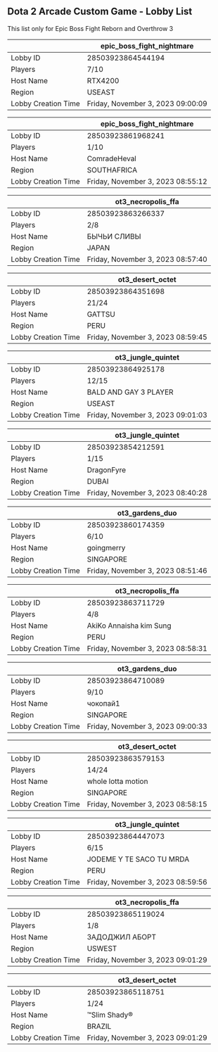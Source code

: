 ## Dota 2 Arcade Custom Game - Lobby List

This list only for Epic Boss Fight Reborn and Overthrow 3

|  | epic_boss_fight_nightmare |
| ------ | ------ |
| Lobby ID | 28503923864544194 |
| Players | 7/10 |
| Host Name | RTX4200 |
| Region | USEAST |
| Lobby Creation Time | Friday, November 3, 2023 09:00:09 |


|  | epic_boss_fight_nightmare |
| ------ | ------ |
| Lobby ID | 28503923861968241 |
| Players | 1/10 |
| Host Name | ComradeHeval |
| Region | SOUTHAFRICA |
| Lobby Creation Time | Friday, November 3, 2023 08:55:12 |


|  | ot3_necropolis_ffa |
| ------ | ------ |
| Lobby ID | 28503923863266337 |
| Players | 2/8 |
| Host Name | БЫЧЬИ СЛИВЫ |
| Region | JAPAN |
| Lobby Creation Time | Friday, November 3, 2023 08:57:40 |


|  | ot3_desert_octet |
| ------ | ------ |
| Lobby ID | 28503923864351698 |
| Players | 21/24 |
| Host Name | GATTSU |
| Region | PERU |
| Lobby Creation Time | Friday, November 3, 2023 08:59:45 |


|  | ot3_jungle_quintet |
| ------ | ------ |
| Lobby ID | 28503923864925178 |
| Players | 12/15 |
| Host Name | BALD AND GAY 3 PLAYER |
| Region | USEAST |
| Lobby Creation Time | Friday, November 3, 2023 09:01:03 |


|  | ot3_jungle_quintet |
| ------ | ------ |
| Lobby ID | 28503923854212591 |
| Players | 1/15 |
| Host Name | DragonFyre |
| Region | DUBAI |
| Lobby Creation Time | Friday, November 3, 2023 08:40:28 |


|  | ot3_gardens_duo |
| ------ | ------ |
| Lobby ID | 28503923860174359 |
| Players | 6/10 |
| Host Name | goingmerry |
| Region | SINGAPORE |
| Lobby Creation Time | Friday, November 3, 2023 08:51:46 |


|  | ot3_necropolis_ffa |
| ------ | ------ |
| Lobby ID | 28503923863711729 |
| Players | 4/8 |
| Host Name | AkiKo Annaisha kim Sung |
| Region | PERU |
| Lobby Creation Time | Friday, November 3, 2023 08:58:31 |


|  | ot3_gardens_duo |
| ------ | ------ |
| Lobby ID | 28503923864710089 |
| Players | 9/10 |
| Host Name | чокопай1 |
| Region | SINGAPORE |
| Lobby Creation Time | Friday, November 3, 2023 09:00:33 |


|  | ot3_desert_octet |
| ------ | ------ |
| Lobby ID | 28503923863579153 |
| Players | 14/24 |
| Host Name | whole lotta motion |
| Region | SINGAPORE |
| Lobby Creation Time | Friday, November 3, 2023 08:58:15 |


|  | ot3_jungle_quintet |
| ------ | ------ |
| Lobby ID | 28503923864447073 |
| Players | 6/15 |
| Host Name | JODEME Y TE SACO TU MRDA |
| Region | PERU |
| Lobby Creation Time | Friday, November 3, 2023 08:59:56 |


|  | ot3_necropolis_ffa |
| ------ | ------ |
| Lobby ID | 28503923865119024 |
| Players | 1/8 |
| Host Name | ЗАДОДЖИЛ АБОРТ |
| Region | USWEST |
| Lobby Creation Time | Friday, November 3, 2023 09:01:29 |


|  | ot3_desert_octet |
| ------ | ------ |
| Lobby ID | 28503923865118751 |
| Players | 1/24 |
| Host Name | ™Slim Shady® |
| Region | BRAZIL |
| Lobby Creation Time | Friday, November 3, 2023 09:01:29 |


